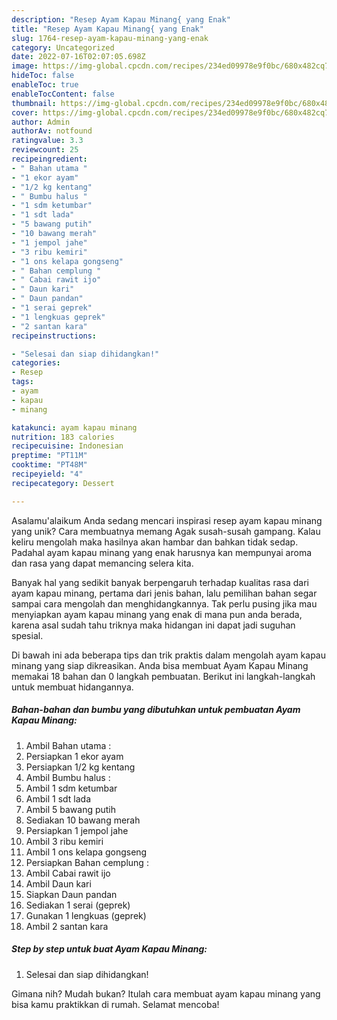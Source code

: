 ```yaml
---
description: "Resep Ayam Kapau Minang{ yang Enak"
title: "Resep Ayam Kapau Minang{ yang Enak"
slug: 1764-resep-ayam-kapau-minang-yang-enak
category: Uncategorized
date: 2022-07-16T02:07:05.698Z
image: https://img-global.cpcdn.com/recipes/234ed09978e9f0bc/680x482cq70/ayam-kapau-minang-foto-resep-utama.jpg
hideToc: false
enableToc: true
enableTocContent: false
thumbnail: https://img-global.cpcdn.com/recipes/234ed09978e9f0bc/680x482cq70/ayam-kapau-minang-foto-resep-utama.jpg
cover: https://img-global.cpcdn.com/recipes/234ed09978e9f0bc/680x482cq70/ayam-kapau-minang-foto-resep-utama.jpg
author: Admin
authorAv: notfound
ratingvalue: 3.3
reviewcount: 25
recipeingredient:
- " Bahan utama "
- "1 ekor ayam"
- "1/2 kg kentang"
- " Bumbu halus "
- "1 sdm ketumbar"
- "1 sdt lada"
- "5 bawang putih"
- "10 bawang merah"
- "1 jempol jahe"
- "3 ribu kemiri"
- "1 ons kelapa gongseng"
- " Bahan cemplung "
- " Cabai rawit ijo"
- " Daun kari"
- " Daun pandan"
- "1 serai geprek"
- "1 lengkuas geprek"
- "2 santan kara"
recipeinstructions:

- "Selesai dan siap dihidangkan!"
categories:
- Resep
tags:
- ayam
- kapau
- minang

katakunci: ayam kapau minang 
nutrition: 183 calories
recipecuisine: Indonesian
preptime: "PT11M"
cooktime: "PT48M"
recipeyield: "4"
recipecategory: Dessert

---
```



Asalamu'alaikum Anda sedang mencari inspirasi resep ayam kapau minang yang unik? Cara membuatnya memang Agak susah-susah gampang. Kalau keliru mengolah maka hasilnya akan hambar dan bahkan tidak sedap. Padahal ayam kapau minang yang enak harusnya kan mempunyai aroma dan rasa yang dapat memancing selera kita.




Banyak hal yang sedikit banyak berpengaruh terhadap kualitas rasa dari ayam kapau minang, pertama dari jenis bahan, lalu pemilihan bahan segar sampai cara mengolah dan menghidangkannya. Tak perlu pusing jika mau menyiapkan ayam kapau minang yang enak di mana pun anda berada, karena asal sudah tahu triknya maka hidangan ini dapat jadi suguhan spesial.


Di bawah ini ada beberapa tips dan trik praktis dalam mengolah ayam kapau minang yang siap dikreasikan. Anda bisa membuat Ayam Kapau Minang memakai 18 bahan dan 0 langkah pembuatan. Berikut ini langkah-langkah untuk membuat hidangannya.

<!--inarticleads1-->

##### Bahan-bahan dan bumbu yang dibutuhkan untuk pembuatan Ayam Kapau Minang:

1. Ambil  Bahan utama :
1. Persiapkan 1 ekor ayam
1. Persiapkan 1/2 kg kentang
1. Ambil  Bumbu halus :
1. Ambil 1 sdm ketumbar
1. Ambil 1 sdt lada
1. Ambil 5 bawang putih
1. Sediakan 10 bawang merah
1. Persiapkan 1 jempol jahe
1. Ambil 3 ribu kemiri
1. Ambil 1 ons kelapa gongseng
1. Persiapkan  Bahan cemplung :
1. Ambil  Cabai rawit ijo
1. Ambil  Daun kari
1. Siapkan  Daun pandan
1. Sediakan 1 serai (geprek)
1. Gunakan 1 lengkuas (geprek)
1. Ambil 2 santan kara




<!--inarticleads2-->

##### Step by step untuk buat Ayam Kapau Minang:


1. Selesai dan siap dihidangkan!



Gimana nih? Mudah bukan? Itulah cara membuat ayam kapau minang yang bisa kamu praktikkan di rumah. Selamat mencoba!
